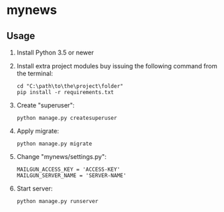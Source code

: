 # mynews

## Usage

1. Install Python 3.5 or newer
2. Install extra project modules buy issuing the following command from the terminal:

    ```
    cd "C:\path\to\the\project\folder"
    pip install -r requirements.txt
    ```
3. Create "superuser":

    ```
    python manage.py createsuperuser
    ```
4. Apply migrate:

    ```
    python manage.py migrate
    ```
5. Change "mynews/settings.py":

    ```
    MAILGUN_ACCESS_KEY = 'ACCESS-KEY'
    MAILGUN_SERVER_NAME = 'SERVER-NAME'
    ```
6. Start server:

    ```
    python manage.py runserver
    ```
